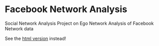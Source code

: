 Facebook Network Analysis
===============

Social Network Analysis Project on Ego Network Analysis of Facebook Network data

See the [html version](http://kenlau177.github.io/Facebook_Network_Analysis) instead!

